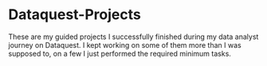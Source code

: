 # Dataquest-Projects
These are my guided projects I successfully finished during my data analyst journey on Dataquest. I kept working on some of them more than I was supposed to, on a few I just performed the required minimum tasks. 
